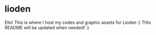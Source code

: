 # lioden
Ello! This is where I host my codes and graphic assets for Lioden :)
THis README will be updated when needed! :)
